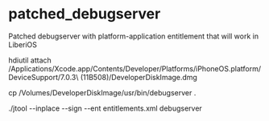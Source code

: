 # patched_debugserver
Patched debugserver with platform-application entitlement that will work in LiberiOS


hdiutil attach /Applications/Xcode.app/Contents/Developer/Platforms/iPhoneOS.platform/ DeviceSupport/7.0.3\ \(11B508\)/DeveloperDiskImage.dmg

cp /Volumes/DeveloperDiskImage/usr/bin/debugserver .

./jtool --inplace --sign --ent entitlements.xml debugserver
